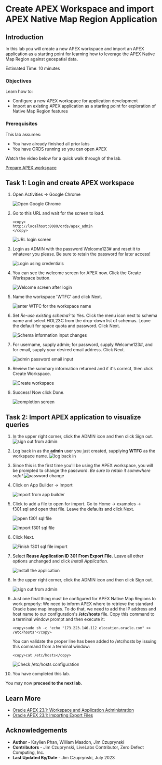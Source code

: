# Create APEX Workspace and import APEX Native Map Region Application

## Introduction

In this lab you will create a new APEX workspace and import an APEX application as a starting point for learning how to leverage the APEX Native Map Region against geospatial data.

Estimated Time: 10 minutes

### Objectives
Learn how to:
- Configure a new APEX workspace for application development
- Import an existing APEX application as a starting point for exploration of Native Map Region features

### Prerequisites
This lab assumes:
- You have already finished all prior labs
- You have ORDS running so you can open APEX

Watch the video below for a quick walk through of the lab.

[Prepare APEX workspace](videohub:1_bt8ykjd7)

## Task 1: Login and create APEX workspace

1. Open Activities -> Google Chrome

    ![Open Google Chrome](images/activities-chrome.png)


2. Go to this URL and wait for the screen to load.
    ```
    <copy>
    http://localhost:8080/ords/apex_admin
    </copy>
    ```

    ![URL login screen](images/admin-services.png)

3. Login as ADMIN with the password Welcome123# and reset it to whatever you please. Be sure to retain the password for later access!

    ![Login using credentials](images/login-details.png)

4. You can see the welcome screen for APEX now. Click the Create Workspace button.

    ![Welcome screen after login](images/welcome-screen-apex2.png)

5. Name the workspace 'WTFC' and click Next.

    ![enter WTFC for the workspace name](images/create-wtfc-workspace.png)

6. Set *Re-use existing schema?* to Yes. Click the menu icon next to schema name and select HOL23C from the drop-down list of schemas. Leave the default for space quota and password. Click Next.

    ![Schema information input changes](images/schema-info.png)

7. For username, supply admin; for password, supply Welcome123#, and for email, supply your desired email address. Click Next.

    ![admin password email input](images/admin-password-email.png)

8. Review the summary information returned and if it's correct, then click Create Workspace.

    ![Create workspace](images/confirm-workspace-creation.png)

9. Success! Now click Done.

    ![completion screen](images/done.png)

## Task 2: Import APEX application to visualize queries

1. In the upper right corner, click the ADMIN icon and then click Sign out.
    ![sign out from admin](images/apex-admin-logout.png)


2.  Log back in as the **admin** user  you just created, supplying **WTFC** as the workspace name.
    ![log back in](images/apex-wtfc-login.png)

3. Since this is the first time you'll be using the APEX workspace, you will be prompted to change the password. *Be sure to retain it somewhere safe!*
    ![password change](images/apex-change-admin-password.png)

4. Click on App Builder -> Import

    ![Import from app builder](images/apex-app-builder-import.png)

5. Click to add a file to open for import. Go to Home -> examples -> f301.sql and open that file. Leave the defaults and click Next.

    ![open f301 sql file](images/apex-f301-open.png)

    ![Import f301 sql file](images/apex-f301-import.png)

6. Click Next.

    ![Finish f301 sql file import](images/apex-f301-import-done.png)

7.  Select **Reuse Application ID 301 From Export File.** Leave all other options unchanged and click *Install Application.*

    ![Install the application](images/apex-import-WTFC-application.png)

8. In the upper right corner, click the ADMIN icon and then click Sign out.

    ![sign out from admin](images/apex-dev-logout.png)

9. Just one final thing must be configured for APEX Native Map Regions to work properly: We need to inform APEX where to retrieve the standard Oracle base map images. To do that, we need to add the IP address and host name to our configuration's **/etc/hosts** file. Copy this command to a terminal window prompt and then execute it:
    ```
    <copy>sudo sh -c 'echo "173.223.146.112 elocation.oracle.com" >> /etc/hosts'</copy>
    ```
    You can validate the proper line has been added to /etc/hosts by issuing this command from a terminal window:

    ```
    <copy>cat /etc/hosts</copy>
    ```
    ![Check /etc/hosts configuration](images/post-cat-etc-hosts.png)

10. You have completed this lab.

You may now **proceed to the next lab.**

## Learn More
* [Oracle APEX 23.1: Workspace and Application Administration](https://docs.oracle.com/en/database/oracle/apex/23.1/aeadm/workspace-and-application-administration.html#GUID-853F40E1-F360-4CE9-8DC1-FC111A825D14)
* [Oracle APEX 23.1: Importing Export Files](https://docs.oracle.com/en/database/oracle/apex/23.1/htmdb/importing-export-files.html#GUID-16650312-4E36-489E-8012-940924ADF2E9)

## Acknowledgements
* **Author** - Kaylien Phan, William Masdon, Jim Czuprynski
* **Contributors** - Jim Czuprynski, LiveLabs Contributor, Zero Defect Computing, Inc.
* **Last Updated By/Date** - Jim Czuprynski, July 2023